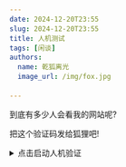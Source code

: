 ```yaml
---
date: 2024-12-20T23:55
slug: 2024-12-20T23:55
title: 人机测试
tags: [闲谈]
authors:
  name: 乾狐离光
  image_url: /img/fox.jpg

---
```


到底有多少人会看我的网站呢?

把这个验证码发给狐狸吧!

<details>
    <summary>点击启动人机验证</summary>

![人机验证](test.jpg)
</details>